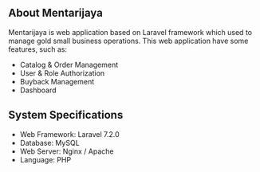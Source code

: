 ## About Mentarijaya

Mentarijaya is web application based on Laravel framework which used to manage gold small business operations. This web application have some features, such as:

- Catalog & Order Management
- User & Role Authorization
- Buyback Management
- Dashboard

## System Specifications

- Web Framework: Laravel 7.2.0
- Database: MySQL
- Web Server: Nginx / Apache
- Language: PHP